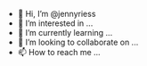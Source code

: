 - 👋 Hi, I’m @jennyriess
- 👀 I’m interested in ...
- 🌱 I’m currently learning ...
- 💞️ I’m looking to collaborate on ...
- 📫 How to reach me ...

<!---
jennyriess/jennyriess is a ✨ special ✨ repository because its `README.md` (this file) appears on your GitHub profile.
You can click the Preview link to take a look at your changes.
--->
